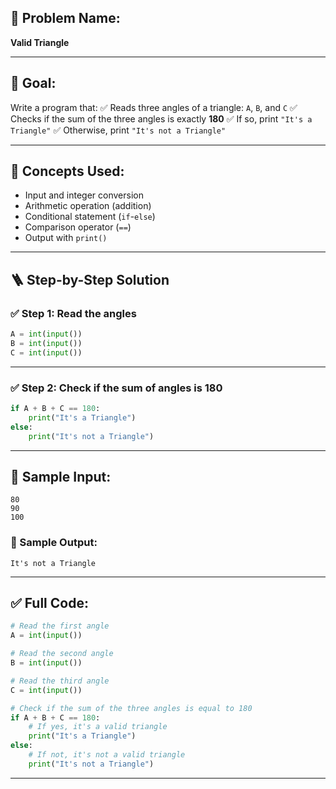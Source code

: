 ## 🧩 **Problem Name:**

**Valid Triangle**

---

## 🎯 **Goal:**

Write a program that:
✅ Reads three angles of a triangle: `A`, `B`, and `C`
✅ Checks if the sum of the three angles is exactly **180**
✅ If so, print `"It's a Triangle"`
✅ Otherwise, print `"It's not a Triangle"`

---

## 🧠 **Concepts Used:**

* Input and integer conversion
* Arithmetic operation (addition)
* Conditional statement (`if`-`else`)
* Comparison operator (`==`)
* Output with `print()`

---

## 🪜 **Step-by-Step Solution**

### ✅ Step 1: Read the angles

```python
A = int(input())
B = int(input())
C = int(input())
```

---

### ✅ Step 2: Check if the sum of angles is 180

```python
if A + B + C == 180:
    print("It's a Triangle")
else:
    print("It's not a Triangle")
```

---

## 🧪 Sample Input:

```
80  
90  
100
```

### 🧾 Sample Output:

```
It's not a Triangle
```

---

## ✅ Full Code:

```python
# Read the first angle
A = int(input())

# Read the second angle
B = int(input())

# Read the third angle
C = int(input())

# Check if the sum of the three angles is equal to 180
if A + B + C == 180:
    # If yes, it's a valid triangle
    print("It's a Triangle")
else:
    # If not, it's not a valid triangle
    print("It's not a Triangle")
```

---


